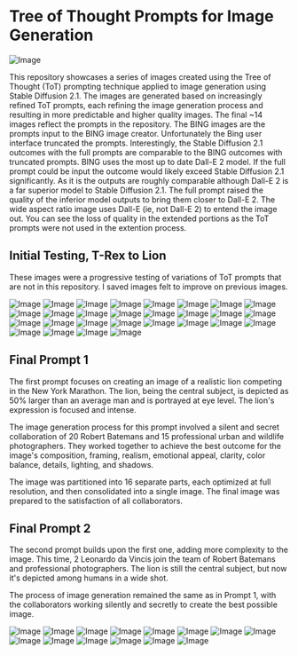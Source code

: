 # Tree of Thought Prompts for Image Generation
![Image](BING4_extended_Dall-E.png)

This repository showcases a series of images created using the Tree of Thought (ToT) prompting technique applied to image generation using Stable Diffusion 2.1. The images are generated based on increasingly refined ToT prompts, each refining the image generation process and resulting in more predictable and higher quality images. The final ~14 images reflect the prompts in the repository. The BING images are the prompts input to the BING image creator. Unfortunately the Bing user interface truncated the prompts. Interestingly, the Stable Diffusion 2.1 outcomes with the full prompts are comparable to the BING outcomes with truncated prompts. BING uses the most up to date Dall-E 2 model. If the full prompt could be input the outcome would likely exceed Stable Diffusion 2.1 significantly. As it is the outputs are roughly comparable although Dall-E 2 is a far superior model to Stable Diffusion 2.1. The full prompt raised the quality of the inferior model outputs to bring them closer to Dall-E 2. The wide aspect ratio image uses Dall-E (ie, not Dall-E 2) to entend the image out. You can see the loss of quality in the extended portions as the ToT prompts were not used in the extention process.  

## Initial Testing, T-Rex to Lion

These images were a progressive testing of variations of ToT prompts that are not in this repository. I saved images felt to improve on previous images.

![Image](1.jpg)
![Image](2.jpg)
![Image](3.jpg)
![Image](4.jpg)
![Image](5.jpg)
![Image](6.jpg)
![Image](7.jpg)
![Image](8.jpg)
![Image](9.jpg)
![Image](10.jpg)
![Image](11.jpg)
![Image](12.jpg)
![Image](13.jpg)
![Image](14.jpg)
![Image](15.jpg)
![Image](16.jpg)
![Image](17.jpg)
![Image](18.jpg)
![Image](19.jpg)
![Image](20.jpg)
![Image](21.jpg)
![Image](22.jpg)
![Image](23.jpg)
![Image](24.jpg)
![Image](25.jpg)
![Image](26.jpg)
![Image](27.jpg)
![Image](28.jpg)


## Final Prompt 1

The first prompt focuses on creating an image of a realistic lion competing in the New York Marathon. The lion, being the central subject, is depicted as 50% larger than an average man and is portrayed at eye level. The lion's expression is focused and intense. 

The image generation process for this prompt involved a silent and secret collaboration of 20 Robert Batemans and 15 professional urban and wildlife photographers. They worked together to achieve the best outcome for the image's composition, framing, realism, emotional appeal, clarity, color balance, details, lighting, and shadows. 

The image was partitioned into 16 separate parts, each optimized at full resolution, and then consolidated into a single image. The final image was prepared to the satisfaction of all collaborators.

## Final Prompt 2

The second prompt builds upon the first one, adding more complexity to the image. This time, 2 Leonardo da Vincis join the team of Robert Batemans and professional photographers. The lion is still the central subject, but now it's depicted among humans in a wide shot.

The process of image generation remained the same as in Prompt 1, with the collaborators working silently and secretly to create the best possible image.

![Image](29.jpg)
![Image](30.jpg)
![Image](31.jpg)
![Image](32.jpg)
![Image](33.jpg)
![Image](34.jpg)
![Image](35.jpg)
![Image](36.jpg)
![Image](37.jpg)
![Image](BING1.jpg)
![Image](BING2.jpg)
![Image](BING3.jpg)
![Image](BING4.jpg)
![Image](BING4_extended_Dall-E.png)